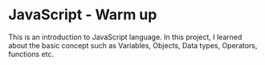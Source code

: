 # **JavaScript - Warm up**

This is an introduction to JavaScript language. In this project, I learned about
the basic concept such as Variables, Objects, Data types, Operators, functions etc.


